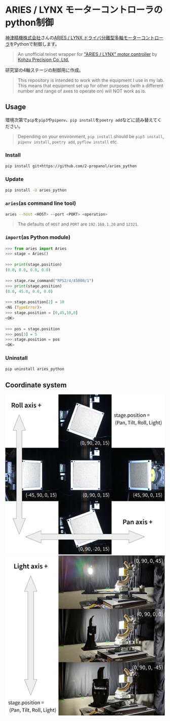 # ARIES / LYNX モーターコントローラのpython制御
[神津精機株式会社](https://www.kohzu.co.jp/i/)さんの[ARIES / LYNX ドライバ分離型多軸モーターコントローラ](https://www.kohzu.co.jp/products/control-electronics/motor-controller-kosmos/aries-lynx/)をPythonで制御します。<br />
> An unofficial telnet wrapper for ["ARIES / LYNX" motor controller](https://www.kohzu.co.jp/products/control-electronics/motor-controller-kosmos/aries-lynx/) by [Kohzu Precision Co.,Ltd.](https://www.kohzu.co.jp/i/)

研究室の4軸ステージの制御用に作成。<br />
> This repository is intended to work with the equipment I use in my lab. This means that equipment set up for other purposes (with a different number and range of axes to operate on) will NOT work as is.

## Usage
環境次第で`pip`を`pip3`や`pipenv`、`pip install`を`poetry add`などに読み替えてください。<br />
> Depending on your environment, `pip install` should be `pip3 install`, `pipenv install`, `poetry add`, `pyflow install` etc.

### Install
```sh
pip install git+https://github.com/2-propanol/aries_python
```

### Update
```sh
pip install -U aries_python
```

### `aries`(as command line tool)
```sh
aries --host <HOST> --port <PORT> <operation>
```
> The defaults of `HOST` and `PORT` are `192.168.1.20` and `12321`.

### `import`(as Python module)
```python
>>> from aries import Aries
>>> stage = Aries()

>>> print(stage.position)
(0.0, 0.0, 0.0, 0.0)

>>> stage.raw_command("RPS2/4/45000/1")
>>> print(stage.position)
(0.0, 45.0, 0.0, 0.0)

>>> stage.position[2] = 10
<NG (TypeError)>
>>> stage.position = [0,45,10,0]
<OK>

>>> pos = stage.position
>>> pos[3] = 5
>>> stage.position = pos
<OK>
```

### Uninstall
```sh
pip uninstall aries_python
```

## Coordinate system
![pan&roll](.docs/pan&roll_axis.svg)
![light](.docs/light_axis.svg)
